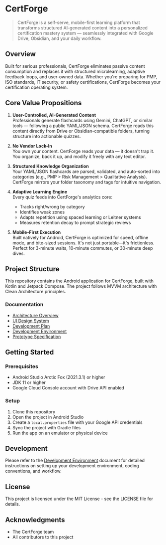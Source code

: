 # CertForge

> CertForge is a self-serve, mobile-first learning platform that transforms structured AI-generated content into a personalized certification mastery system — seamlessly integrated with Google Drive, Obsidian, and your daily workflow.

## Overview

Built for serious professionals, CertForge eliminates passive content consumption and replaces it with structured microlearning, adaptive feedback loops, and user-owned data. Whether you're preparing for PMP, ISO standards, IT security, or safety certifications, CertForge becomes your certification operating system.

## Core Value Propositions

1. **User-Controlled, AI-Generated Content**  
   Professionals generate flashcards using Gemini, ChatGPT, or similar tools — following a public YAML/JSON schema. CertForge reads this content directly from Drive or Obsidian-compatible folders, turning structure into actionable quizzes.

2. **No Vendor Lock-In**  
   You own your content. CertForge reads your data — it doesn't trap it. You organize, back it up, and modify it freely with any text editor.

3. **Structured Knowledge Organization**  
   Your YAML/JSON flashcards are parsed, validated, and auto-sorted into categories (e.g., PMP > Risk Management > Qualitative Analysis). CertForge mirrors your folder taxonomy and tags for intuitive navigation.

4. **Adaptive Learning Engine**  
   Every quiz feeds into CertForge's analytics core:
   - Tracks right/wrong by category
   - Identifies weak zones
   - Adapts repetition using spaced learning or Leitner systems
   - Measures retention decay to prompt strategic reviews

5. **Mobile-First Execution**  
   Built natively for Android, CertForge is optimized for speed, offline mode, and bite-sized sessions. It's not just portable—it's frictionless. Perfect for 3-minute waits, 10-minute commutes, or 30-minute deep dives.

## Project Structure

This repository contains the Android application for CertForge, built with Kotlin and Jetpack Compose. The project follows MVVM architecture with Clean Architecture principles.

### Documentation

- [Architecture Overview](docs/architecture_overview.md)
- [UI Design System](docs/ui_design_system.md)
- [Development Plan](docs/development_plan.md)
- [Development Environment](docs/development_environment.md)
- [Prototype Specification](docs/prototype_specification.md)

## Getting Started

### Prerequisites

- Android Studio Arctic Fox (2021.3.1) or higher
- JDK 11 or higher
- Google Cloud Console account with Drive API enabled

### Setup

1. Clone this repository
2. Open the project in Android Studio
3. Create a `local.properties` file with your Google API credentials
4. Sync the project with Gradle files
5. Run the app on an emulator or physical device

## Development

Please refer to the [Development Environment](docs/development_environment.md) document for detailed instructions on setting up your development environment, coding conventions, and workflow.

## License

This project is licensed under the MIT License - see the LICENSE file for details.

## Acknowledgments

- The CertForge team
- All contributors to this project
